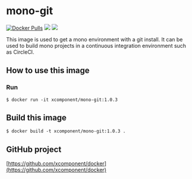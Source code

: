 # mono-git

[![Docker Pulls](https://img.shields.io/docker/pulls/xcomponent/mono-git.svg)](https://store.docker.com/community/images/xcomponent/mono-git)
[![](https://images.microbadger.com/badges/version/xcomponent/mono-git.svg)](https://store.docker.com/community/images/xcomponent/mono-git)
[![](https://images.microbadger.com/badges/image/xcomponent/mono-git.svg)](https://store.docker.com/community/images/xcomponent/mono-git)

This image is used to get a mono environment with a git install.
It can be used to build mono projects in a continuous integration environment such as CircleCI.

## How to use this image

### Run

```
$ docker run -it xcomponent/mono-git:1.0.3
```

## Build this image

```
$ docker build -t xcomponent/mono-git:1.0.3 .
```

## GitHub project

[https://github.com/xcomponent/docker](https://github.com/xcomponent/docker)
